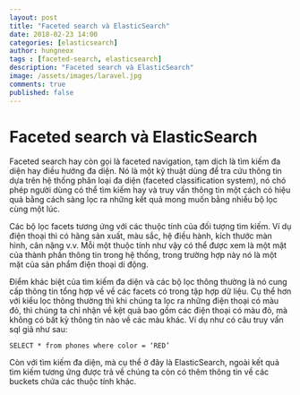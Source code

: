 ```yaml
---
layout: post
title: "Faceted search và ElasticSearch" 
date: 2018-02-23 14:00
categories: [elasticsearch]
author: hungneox
tags : [faceted-search, elasticsearch]
description: "Faceted search và ElasticSearch"
image: /assets/images/laravel.jpg
comments: true
published: false
---
```


# Faceted search và ElasticSearch

Faceted search hay còn gọi là faceted navigation, tạm dịch là tìm kiếm đa diện hay điều hướng đa diện. Nó là một kỹ thuật dùng để tra cứu thông tin dựa trên hệ thống phân loại đa diện (faceted classification system), nó chó phép người dùng có thể tìm kiếm hay và truy vấn thông tin một cách có hiệu quả bằng cách sàng lọc ra những kết quả mong muốn bằng nhiều bộ lọc cùng một lúc.

Các bộ lọc facets tương ứng với các thuộc tính của đối tượng tìm kiếm. Ví dụ điện thoại thì có hãng sản xuất, màu sắc, hệ điều hành, kích thước màn hình, cân nặng v.v. Mỗi một thuộc tính như vậy có thể được xem là một mặt của thành phần thông tin trong hệ thống, trong trường hợp này nó là một mặt của sản phẩm điện thoại di động.

Điểm khác biệt của tìm kiếm đa diện và các bộ lọc thông thường là nó cung cấp thông tin tổng hợp về về các facets có trong tập hợp dữ liệu. Cụ thể hơn với kiểu lọc thông thường thì khi chúng ta lọc ra những điện thoại có màu đỏ, thì chúng ta chỉ nhận về kệt quả bao gồm các điện thoại có màu đỏ, mà không có bất kỳ thông tin nào về các màu khác. Ví dụ như có câu truy vấn sql giả như sau:

`SELECT * from phones where color = ‘RED’`

Còn với tìm kiếm đa diện, mà cụ thể ở đây là ElasticSearch, ngoài kết quả tìm kiếm tương ứng được trả về chúng ta còn có thêm thông tin về các buckets chứa các thuộc tính khác.
